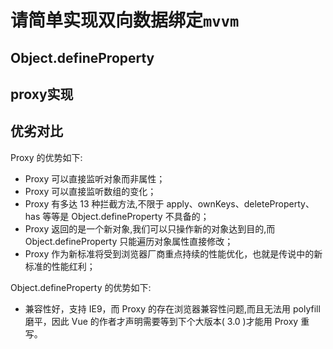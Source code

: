 <script setup>
import demo1 from './demoDefineProperty.vue';
import demo2 from './demoProxy.vue';
</script>

# 请简单实现双向数据绑定`mvvm`

## Object.defineProperty

<preview codePath="knowledge-lib/js/算法/经典手写/双向数据绑定/demoDefineProperty.vue">
  <demo1 />
</preview>

## proxy实现

<preview codePath="knowledge-lib/js/算法/经典手写/双向数据绑定/demoProxy.vue">
  <demo2 />
</preview>

##  优劣对比

Proxy 的优势如下:

- Proxy 可以直接监听对象而非属性；
- Proxy 可以直接监听数组的变化；
- Proxy 有多达 13 种拦截方法,不限于 apply、ownKeys、deleteProperty、has 等等是 Object.defineProperty 不具备的；
- Proxy 返回的是一个新对象,我们可以只操作新的对象达到目的,而 Object.defineProperty 只能遍历对象属性直接修改；
- Proxy 作为新标准将受到浏览器厂商重点持续的性能优化，也就是传说中的新标准的性能红利；

Object.defineProperty 的优势如下:

- 兼容性好，支持 IE9，而 Proxy 的存在浏览器兼容性问题,而且无法用 polyfill 磨平，因此 Vue 的作者才声明需要等到下个大版本( 3.0 )才能用 Proxy 重写。